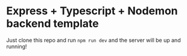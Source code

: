 # Express + Typescript + Nodemon backend template

Just clone this repo and run `npm run dev` and the server will be up and running!
